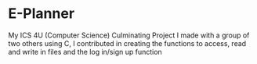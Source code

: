 # E-Planner
My ICS 4U (Computer Science) Culminating Project I made with a group of two others using C, I contributed in creating the functions to access, read and write in files and the log in/sign up function
